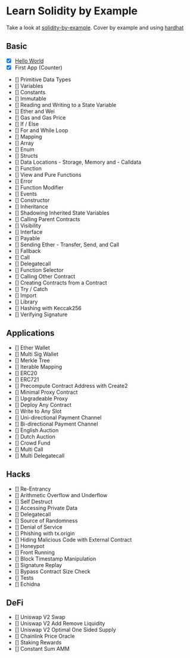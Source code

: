# Learn Solidity by Example

Take a look at [solidity-by-example](https://solidity-by-example.org/). Cover by example and using [hardhat](https://hardhat.org/)

## Basic

- [x] [Hello World](./hello-world/)
- [x] First App (Counter)
- [] Primitive Data Types
- [] Variables
- [] Constants
- [] Immutable
- [] Reading and Writing to a State Variable
- [] Ether and Wei
- [] Gas and Gas Price
- [] If / Else
- [] For and While Loop
- [] Mapping
- [] Array
- [] Enum
- [] Structs
- [] Data Locations - Storage, Memory and - Calldata
- [] Function
- [] View and Pure Functions
- [] Error
- [] Function Modifier
- [] Events
- [] Constructor
- [] Inheritance
- [] Shadowing Inherited State Variables
- [] Calling Parent Contracts
- [] Visibility
- [] Interface
- [] Payable
- [] Sending Ether - Transfer, Send, and Call
- [] Fallback
- [] Call
- [] Delegatecall
- [] Function Selector
- [] Calling Other Contract
- [] Creating Contracts from a Contract
- [] Try / Catch
- [] Import
- [] Library
- [] Hashing with Keccak256
- [] Verifying Signature

## Applications

- [] Ether Wallet
- [] Multi Sig Wallet
- [] Merkle Tree
- [] Iterable Mapping
- [] ERC20
- [] ERC721
- [] Precompute Contract Address with Create2
- [] Minimal Proxy Contract
- [] Upgradeable Proxy
- [] Deploy Any Contract
- [] Write to Any Slot
- [] Uni-directional Payment Channel
- [] Bi-directional Payment Channel
- [] English Auction
- [] Dutch Auction
- [] Crowd Fund
- [] Multi Call
- [] Multi Delegatecall

## Hacks

- [] Re-Entrancy
- [] Arithmetic Overflow and Underflow
- [] Self Destruct
- [] Accessing Private Data
- [] Delegatecall
- [] Source of Randomness
- [] Denial of Service
- [] Phishing with tx.origin
- [] Hiding Malicious Code with External Contract
- [] Honeypot
- [] Front Running
- [] Block Timestamp Manipulation
- [] Signature Replay
- [] Bypass Contract Size Check
- [] Tests
- [] Echidna

## DeFi

- [] Uniswap V2 Swap
- [] Uniswap V2 Add Remove Liquidity
- [] Uniswap V2 Optimal One Sided Supply
- [] Chainlink Price Oracle
- [] Staking Rewards
- [] Constant Sum AMM
